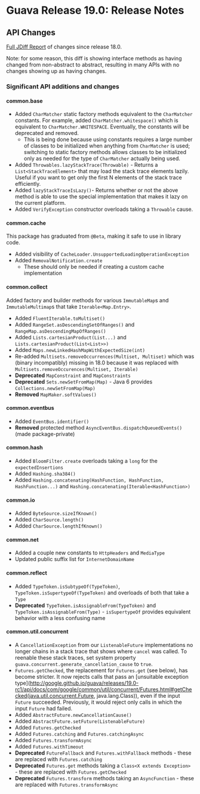 # Guava Release 19.0: Release Notes

## API Changes

[Full JDiff Report](http://google.github.io/guava/releases/19.0/api/diffs/) of changes since release 18.0.

Note: for some reason, this diff is showing interface methods as having changed from non-abstract to abstract, resulting in many APIs with no changes showing up as having changes.

### Significant API additions and changes

#### common.base

  * Added `CharMatcher` static factory methods equivalent to the `CharMatcher` constants. For example, added `CharMatcher.whitespace()` which is equivalent to `CharMatcher.WHITESPACE`. Eventually, the constants will be deprecated and removed.
    * This is being done because using constants requires a large number of classes to be initialized when anything from `CharMatcher` is used; switching to static factory methods allows classes to be initialized only as needed for the type of `CharMatcher` actually being used.
  * Added `Throwables.lazyStackTrace(Throwable)` - Returns a `List<StackTraceElement>` that may load the stack trace elements lazily. Useful if you want to get only the first N elements of the stack trace efficiently.
  * Added `lazyStackTraceIsLazy()`- Returns whether or not the above method is able to use the special implementation that makes it lazy on the current platform.
  * Added `VerifyException` constructor overloads taking a `Throwable` cause.

#### common.cache

This package has graduated from `@Beta`, making it safe to use in library code.

  * Added visibility of `CacheLoader.UnsupportedLoadingOperationException`
  * Added `RemovalNotification.create`
    * These should only be needed if creating a custom cache implementation

#### common.collect

Added factory and builder methods for various `ImmutableMap`s and `ImmutableMultimap`s that take `Iterable<Map.Entry>`.

  * Added `FluentIterable.toMultiset()`
  * Added `RangeSet.asDescendingSetOfRanges()` and `RangeMap.asDescendingMapOfRanges()`
  * Added `Lists.cartesianProduct(List...)` and `Lists.cartesianProduct(List<List>>)`
  * Added `Maps.newLinkedHashMapWithExpectedSize(int)`
  * Re-added `Multisets.removeOccurrences(Multiset, Multiset)` which was (binary incompatibly) missing in 18.0 because it was replaced with `Multisets.removeOccurences(Multiset, Iterable)`
  * **Deprecated** `MapConstraint` and `MapConstraints`
  * **Deprecated** `Sets.newSetFromMap(Map)` - Java 6 provides `Collections.newSetFromMap(Map)`
  * **Removed** `MapMaker.softValues()`

#### common.eventbus

  * Added `EventBus.identifier()`
  * **Removed** protected method `AsyncEventBus.dispatchQueuedEvents()` (made package-private)

#### common.hash

  * Added `BloomFilter.create` overloads taking a `long` for the `expectedInsertions`
  * Added `Hashing.sha384()`
  * Added `Hashing.concatenating(HashFunction, HashFunction, HashFunction...)` and `Hashing.concatenating(Iterable<HashFunction>)`

#### common.io

  * Added `ByteSource.sizeIfKnown()`
  * Added `CharSource.length()`
  * Added `CharSource.lengthIfKnown()`

#### common.net

  * Added a couple new constants to `HttpHeaders` and `MediaType`
  * Updated public suffix list for `InternetDomainName`

#### common.reflect

  * Added `TypeToken.isSubtypeOf(TypeToken)`, `TypeToken.isSupertypeOf(TypeToken)` and overloads of both that take a `Type`
  * **Deprecated** `TypeToken.isAssignableFrom(TypeToken)` and `TypeToken.isAssignableFrom(Type)` - `isSupertypeOf` provides equivalent behavior with a less confusing name

#### common.util.concurrent

  * A `CancellationException` from our `ListenableFuture` implementations no longer chains in a stack trace that shows where `cancel` was called. To reenable these stack traces, set system property `guava.concurrent.generate_cancellation_cause` to `true`.
  * `Futures.getChecked`, the replacement for `Futures.get` (see below), has become stricter. It now rejects calls that pass an [unsuitable exception type](http://google.github.io/guava/releases/19.0-rc1/api/docs/com/google/common/util/concurrent/Futures.html#getChecked(java.util.concurrent.Future, java.lang.Class)), even if the input `Future` succeeded. Previously, it would reject only calls in which the input `Future` had failed.
  * Added `AbstractFuture.newCancellationCause()`
  * Added `AbstractFuture.setFuture(ListenableFuture)`
  * Added `Futures.getChecked`
  * Added `Futures.catching` and `Futures.catchingAsync`
  * Added `Futures.transformAsync`
  * Added `Futures.withTimeout`
  * **Deprecated** `FutureFallback` and `Futures.withFallback` methods - these are replaced with `Futures.catching`
  * **Deprecated** `Futures.get` methods taking a `Class<X extends Exception>` - these are replaced with `Futures.getChecked`
  * **Deprecated** `Futures.transform` methods taking an `AsyncFunction` - these are replaced with `Futures.transformAsync`
